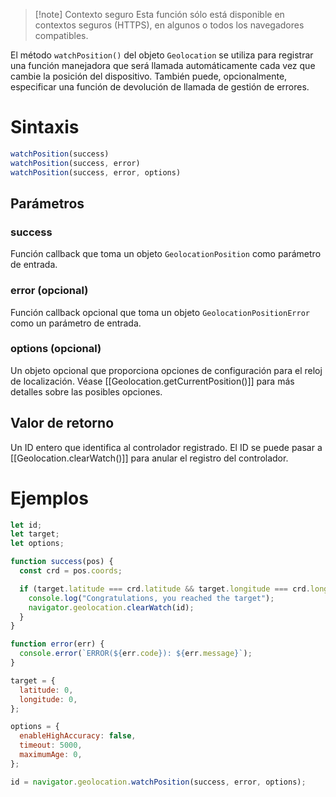> [!note] Contexto seguro
> Esta función sólo está disponible en contextos seguros (HTTPS), en algunos o todos los navegadores compatibles.

El método `watchPosition()` del objeto `Geolocation` se utiliza para registrar una función manejadora que será llamada automáticamente cada vez que cambie la posición del dispositivo. También puede, opcionalmente, especificar una función de devolución de llamada de gestión de errores.

# Sintaxis

```js
watchPosition(success)
watchPosition(success, error)
watchPosition(success, error, options)
```

## Parámetros

### success

Función callback que toma un objeto `GeolocationPosition` como parámetro de entrada.

### error (opcional)

Función callback opcional que toma un objeto `GeolocationPositionError` como un parámetro de entrada.

### options (opcional)

Un objeto opcional que proporciona opciones de configuración para el reloj de localización. Véase [[Geolocation.getCurrentPosition()]] para más detalles sobre las posibles opciones.

## Valor de retorno

Un ID entero que identifica al controlador registrado. El ID se puede pasar a [[Geolocation.clearWatch()]] para anular el registro del controlador.

# Ejemplos

```js
let id;
let target;
let options;

function success(pos) {
  const crd = pos.coords;

  if (target.latitude === crd.latitude && target.longitude === crd.longitude) {
    console.log("Congratulations, you reached the target");
    navigator.geolocation.clearWatch(id);
  }
}

function error(err) {
  console.error(`ERROR(${err.code}): ${err.message}`);
}

target = {
  latitude: 0,
  longitude: 0,
};

options = {
  enableHighAccuracy: false,
  timeout: 5000,
  maximumAge: 0,
};

id = navigator.geolocation.watchPosition(success, error, options);
```
